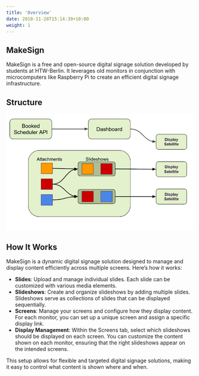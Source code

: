 ```yaml
---
title: 'Overview'
date: 2018-11-28T15:14:39+10:00
weight: 1
---
```


## MakeSign



MakeSign is a free and open-source digital signage solution developed by students at HTW-Berlin. It leverages old monitors in conjunction with microcomputers like Raspberry Pi to create an efficient digital signage infrastructure.

## Structure

![Structure](/images/structure.png)

## How It Works

MakeSign is a dynamic digital signage solution designed to manage and display content efficiently across multiple screens. Here’s how it works:

- **Slides**: Upload and manage individual slides. Each slide can be customized with various media elements.
- **Slideshows**: Create and organize slideshows by adding multiple slides. Slideshows serve as collections of slides that can be displayed sequentially.
- **Screens**: Manage your screens and configure how they display content. For each monitor, you can set up a unique screen and assign a specific display link.
- **Display Management**: Within the Screens tab, select which slideshows should be displayed on each screen. You can customize the content shown on each monitor, ensuring that the right slideshows appear on the intended screens.

This setup allows for flexible and targeted digital signage solutions, making it easy to control what content is shown where and when.
